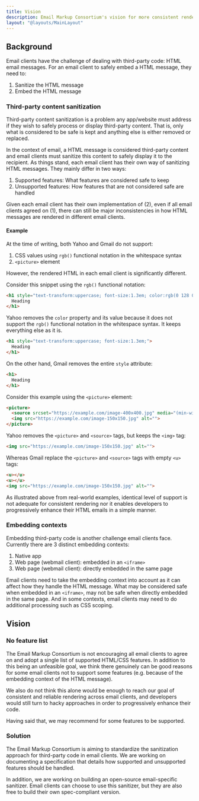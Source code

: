 ```yaml
---
title: Vision
description: Email Markup Consortium's vision for more consistent rendering in email clients.
layout: "@layouts/MainLayout"
---
```


## Background

Email clients have the challenge of dealing with third-party code: HTML email messages. For an email client to safely embed a HTML message, they need to:

1. Sanitize the HTML message
2. Embed the HTML message

### Third-party content sanitization

Third-party content sanitization is a problem any app/website must address if they wish to safely process or display third-party content. That is, only what is considered to be safe is kept and anything else is either removed or replaced.

In the context of email, a HTML message is considered third-party content and email clients must sanitize this content to safely display it to the recipient. As things stand, each email client has their own way of sanitizing HTML messages. They mainly differ in two ways:

1. Supported features: What features are considered safe to keep
2. Unsupported features: How features that are not considered safe are handled

Given each email client has their own implementation of (2), even if all email clients agreed on (1), there can still be major inconsistencies in how HTML messages are rendered in different email clients.

#### Example

At the time of writing, both Yahoo and Gmail do not support:

1. CSS values using `rgb()` functional notation in the whitespace syntax
2. `<picture>` element

However, the rendered HTML in each email client is significantly different.

Consider this snippet using the `rgb()` functional notation:

```html
<h1 style="text-transform:uppercase; font-size:1.3em; color:rgb(0 128 0 / .8);">
  Heading
</h1>
```

Yahoo removes the `color` property and its value because it does not support the `rgb()` functional notation in the whitespace syntax. It keeps everything else as it is.

```html
<h1 style="text-transform:uppercase; font-size:1.3em;">
  Heading
</h1>
```

On the other hand, Gmail removes the entire `style` attribute:

```html
<h1>
  Heading
</h1>
```

Consider this example using the `<picture>` element:

```html
<picture>
  <source srcset="https://example.com/image-400x400.jpg" media="(min-width: 800px)">
  <img src="https://example.com/image-150x150.jpg" alt="">
</picture>
```

Yahoo removes the `<picture>` and `<source>` tags, but keeps the `<img>` tag:

```html
<img src="https://example.com/image-150x150.jpg" alt="">
```

Whereas Gmail replace the `<picture>` and `<source>` tags with empty `<u>` tags:

```html
<u></u>
<u></u>
<img src="https://example.com/image-150x150.jpg" alt="">
```

As illustrated above from real-world examples, identical level of support is not adequate for consistent rendering nor it enables developers to progressively enhance their HTML emails in a simple manner.

### Embedding contexts

Embedding third-party code is another challenge email clients face. Currently there are 3 distinct embedding contexts:

1. Native app
2. Web page (webmail client): embedded in an `<iframe>`
3. Web page (webmail client): directly embedded in the same page

Email clients need to take the embedding context into account as it can affect how they handle the HTML message. What may be considered safe when embedded in an `<iframe>`, may not be safe when directly embedded in the same page. And in some contexts, email clients may need to do additional processing such as CSS scoping.

## Vision

### No feature list

The Email Markup Consortium is not encouraging all email clients to agree on and adopt a single list of supported HTML/CSS features. In addition to this being an unfeasible goal, we think there genuinely can be good reasons for some email clients not to support some features (e.g. because of the embedding context of the HTML message).

We also do not think this alone would be enough to reach our goal of consistent and reliable rendering across email clients, and developers would still turn to hacky approaches in order to progressively enhance their code.

Having said that, we may recommend for some features to be supported.

### Solution

The Email Markup Consortium is aiming to standardize the sanitization approach for third-party code in email clients. We are working on documenting a specification that details how supported and unsupported features should be handled.

In addition, we are working on building an open-source email-specific sanitizer. Email clients can choose to use this sanitizer, but they are also free to build their own spec-compliant version.